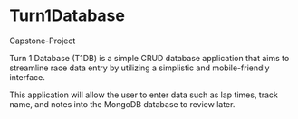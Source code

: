 # Turn1Database
Capstone-Project

Turn 1 Database (T1DB) is a simple CRUD database application that aims to streamline race data entry by utilizing a simplistic and mobile-friendly interface. 

This application will allow the user to enter data such as lap times, track name, and notes into the MongoDB database to review later.

